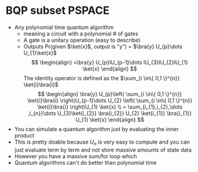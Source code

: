 # BQP subset PSPACE
- Any polynomial time quantum algorithm
	- meaning a circuit with a polynomial # of gates
	- A gate is a unitary operation (easy to describe)
	- Outputs Pr(given $\ket{x}$, output is "y") = $\bra{y} U_{p}\dots U_{1}\ket{x}$
$$
\begin{align}
=\bra{y} U_{p}IU_{p-1}\dots IU_{3}IU_{2}IU_{1} \ket{x} 
\end{align}
$$
The identity operator is defined as the $\sum_{i \in\{ 0,1 \}^{n}} \ket{i}\bra{i}$
$$
\begin{align}
\bra{y} U_{p}\left( \sum_{i \in\{ 0,1 \}^{n}} \ket{i}\bra{i} \right)U_{p-1}\dots U_{2} \left( \sum_{i \in\{ 0,1 \}^{n}} \ket{i}\bra{i} \right)U_{1} \ket{x}  \\
= \sum_{i_{1},i_{2},\dots ,i_{n}}\dots U_{3}\ket{i_{2}} \bra{i_{2}} U_{2} \ket{i_{1}} \bra{i_{1}} U_{1} \ket{x} 
\end{align}
$$
- You can simulate a quantum algorithm just by evaluating the inner product
- This is pretty doable because $U_{n}$ is very easy to compute and you can just evaluate term by term and not store massive amounts of state data
- However you have a massive sum/for loop which 
- Quantum algorithms can't do better than polynomial time